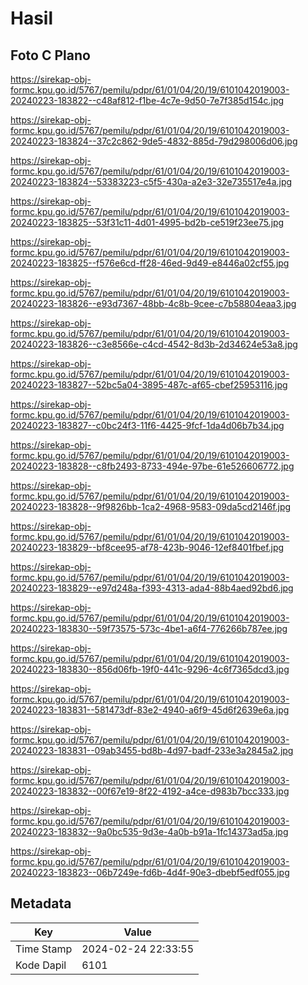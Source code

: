 # Hasil

## Foto C Plano

https://sirekap-obj-formc.kpu.go.id/5767/pemilu/pdpr/61/01/04/20/19/6101042019003-20240223-183822--c48af812-f1be-4c7e-9d50-7e7f385d154c.jpg

https://sirekap-obj-formc.kpu.go.id/5767/pemilu/pdpr/61/01/04/20/19/6101042019003-20240223-183824--37c2c862-9de5-4832-885d-79d298006d06.jpg

https://sirekap-obj-formc.kpu.go.id/5767/pemilu/pdpr/61/01/04/20/19/6101042019003-20240223-183824--53383223-c5f5-430a-a2e3-32e735517e4a.jpg

https://sirekap-obj-formc.kpu.go.id/5767/pemilu/pdpr/61/01/04/20/19/6101042019003-20240223-183825--53f31c11-4d01-4995-bd2b-ce519f23ee75.jpg

https://sirekap-obj-formc.kpu.go.id/5767/pemilu/pdpr/61/01/04/20/19/6101042019003-20240223-183825--f576e6cd-ff28-46ed-9d49-e8446a02cf55.jpg

https://sirekap-obj-formc.kpu.go.id/5767/pemilu/pdpr/61/01/04/20/19/6101042019003-20240223-183826--e93d7367-48bb-4c8b-9cee-c7b58804eaa3.jpg

https://sirekap-obj-formc.kpu.go.id/5767/pemilu/pdpr/61/01/04/20/19/6101042019003-20240223-183826--c3e8566e-c4cd-4542-8d3b-2d34624e53a8.jpg

https://sirekap-obj-formc.kpu.go.id/5767/pemilu/pdpr/61/01/04/20/19/6101042019003-20240223-183827--52bc5a04-3895-487c-af65-cbef25953116.jpg

https://sirekap-obj-formc.kpu.go.id/5767/pemilu/pdpr/61/01/04/20/19/6101042019003-20240223-183827--c0bc24f3-11f6-4425-9fcf-1da4d06b7b34.jpg

https://sirekap-obj-formc.kpu.go.id/5767/pemilu/pdpr/61/01/04/20/19/6101042019003-20240223-183828--c8fb2493-8733-494e-97be-61e526606772.jpg

https://sirekap-obj-formc.kpu.go.id/5767/pemilu/pdpr/61/01/04/20/19/6101042019003-20240223-183828--9f9826bb-1ca2-4968-9583-09da5cd2146f.jpg

https://sirekap-obj-formc.kpu.go.id/5767/pemilu/pdpr/61/01/04/20/19/6101042019003-20240223-183829--bf8cee95-af78-423b-9046-12ef8401fbef.jpg

https://sirekap-obj-formc.kpu.go.id/5767/pemilu/pdpr/61/01/04/20/19/6101042019003-20240223-183829--e97d248a-f393-4313-ada4-88b4aed92bd6.jpg

https://sirekap-obj-formc.kpu.go.id/5767/pemilu/pdpr/61/01/04/20/19/6101042019003-20240223-183830--59f73575-573c-4be1-a6f4-776266b787ee.jpg

https://sirekap-obj-formc.kpu.go.id/5767/pemilu/pdpr/61/01/04/20/19/6101042019003-20240223-183830--856d06fb-19f0-441c-9296-4c6f7365dcd3.jpg

https://sirekap-obj-formc.kpu.go.id/5767/pemilu/pdpr/61/01/04/20/19/6101042019003-20240223-183831--581473df-83e2-4940-a6f9-45d6f2639e6a.jpg

https://sirekap-obj-formc.kpu.go.id/5767/pemilu/pdpr/61/01/04/20/19/6101042019003-20240223-183831--09ab3455-bd8b-4d97-badf-233e3a2845a2.jpg

https://sirekap-obj-formc.kpu.go.id/5767/pemilu/pdpr/61/01/04/20/19/6101042019003-20240223-183832--00f67e19-8f22-4192-a4ce-d983b7bcc333.jpg

https://sirekap-obj-formc.kpu.go.id/5767/pemilu/pdpr/61/01/04/20/19/6101042019003-20240223-183832--9a0bc535-9d3e-4a0b-b91a-1fc14373ad5a.jpg

https://sirekap-obj-formc.kpu.go.id/5767/pemilu/pdpr/61/01/04/20/19/6101042019003-20240223-183823--06b7249e-fd6b-4d4f-90e3-dbebf5edf055.jpg


## Metadata

| Key        | Value               |
| ---------- | ------------------- |
| Time Stamp | 2024-02-24 22:33:55 |
| Kode Dapil | 6101                |



